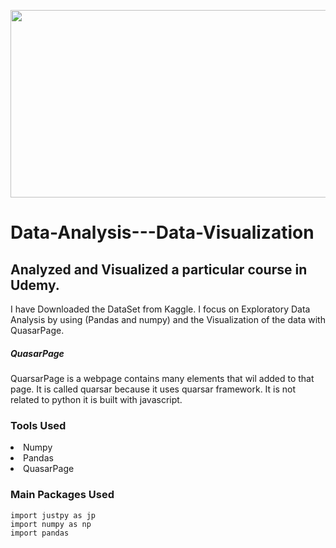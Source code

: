<p align="center">
  <img  src="https://user-images.githubusercontent.com/78891081/185791372-b91e9ac2-2e22-4cc0-965f-12d197cfedbe.jpg" width = "600" height = "300" >
</p>

# Data-Analysis---Data-Visualization

## Analyzed and Visualized a particular course in Udemy.
I have Downloaded the DataSet from Kaggle. I focus on Exploratory Data Analysis by using (Pandas and numpy) and the Visualization of the data with QuasarPage.

##### QuasarPage
QuarsarPage is a webpage contains many elements that wil added to that page.
It is called quarsar because it uses quarsar framework. It is not related to python it is built with javascript.

### Tools Used

<li>Numpy
<li>Pandas
<li>QuasarPage
  
### Main Packages Used
  
```
import justpy as jp
import numpy as np
import pandas
```
  


